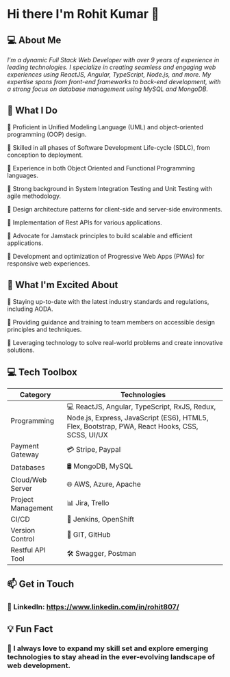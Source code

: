 # Hi there I'm Rohit Kumar 👋

## 💻 About Me
 _I'm a dynamic Full Stack Web Developer with over 9 years of experience in leading technologies. I specialize in creating seamless and engaging web experiences using ReactJS, Angular, TypeScript, Node.js, and more. My expertise spans from front-end frameworks to back-end development, with a strong focus on database management using MySQL and MongoDB._

##  🌱 What I Do ###  

 🔹 Proficient in Unified Modeling Language (UML) and object-oriented programming (OOP) design.

 🔹 Skilled in all phases of Software Development Life-cycle (SDLC), from conception to deployment.

 🔹 Experience in both Object Oriented and Functional Programming languages.

 🔹 Strong background in System Integration Testing and Unit Testing with agile methodology.

 🔹 Design architecture patterns for client-side and server-side environments.

 🔹 Implementation of Rest APIs for various applications.

 🔹 Advocate for Jamstack principles to build scalable and efficient applications.

 🔹 Development and optimization of Progressive Web Apps (PWAs) for responsive web experiences.

##  🚀 What I'm Excited About ### 
 🔹 Staying up-to-date with the latest industry standards and regulations, including AODA.

 🔹 Providing guidance and training to team members on accessible design principles and techniques.

 🔹 Leveraging technology to solve real-world problems and create innovative solutions.

## 💻 Tech Toolbox

| Category             | Technologies                                                                                                            |
|----------------------|-------------------------------------------------------------------------------------------------------------------------|
| Programming          | 💻 ReactJS, Angular, TypeScript, RxJS, Redux, Node.js, Express, JavaScript (ES6), HTML5, Flex, Bootstrap, PWA, React Hooks, CSS, SCSS, UI/UX          |
| Payment Gateway      | 💳 Stripe, Paypal                                                                                                       |
| Databases            | 🛢️ MongoDB, MySQL                                                                                                       |
| Cloud/Web Server     | 🌐 AWS, Azure, Apache                                                                                                   |
| Project Management   | 📊 Jira, Trello                                                                                                         |
| CI/CD                | 🚀 Jenkins, OpenShift                                                                                           |
| Version Control      | 🔄 GIT, GitHub                                                                                                                 |
| Restful API Tool     | 🛠️ Swagger, Postman                                                                                                     |


##  📫 Get in Touch  ### 
### 🎯 LinkedIn: https://www.linkedin.com/in/rohit807/


## 💡 Fun Fact
### 📌 I always love to expand my skill set and explore emerging technologies to stay ahead in the ever-evolving landscape of web development.

<!--
**rohit13807/rohit13807** is a ✨ _special_ ✨ repository because its `README.md` (this file) appears on your GitHub profile.

Here are some ideas to get you started:

- 🔭 I’m currently working on ...
- 🌱 I’m currently learning ...
- 👯 I’m looking to collaborate on ...
- 🤔 I’m looking for help with ...
- 💬 Ask me about ...
- 📫 How to reach me: ...
- 😄 Pronouns: ...
- ⚡ Fun fact: ...
-->

